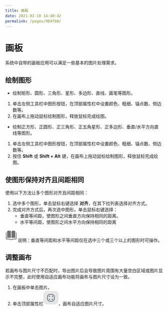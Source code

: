 ```yaml
---
title: 画板
date: 2021-02-18 14:40:42
permalink: /pages/984fb0/
---
```

# 画板

系统中自带的画板应用可以满足一些基本的图片处理需求。

## 绘制图形

- 绘制矩形、圆形、三角形、星形、多边形、直线、画笔等图形。

1. 单击左侧工具栏中图形按钮，在顶部属性栏中设置颜色、粗细、锚点数、侧边数等。
2. 在画布上拖动鼠标绘制图形，释放鼠标完成绘图。

- 绘制正方形、正圆形、正三角形、正五角星形、正多边形、垂直/水平方向直线等图形。

1. 单击左侧工具栏中图形按钮，在顶部属性栏中设置颜色、粗细、锚点数、侧边数等。
2. 按住 **Shift** 或 **Shift + Alt** 键，在画布上拖动鼠标绘制图形，释放鼠标完成绘图。



## 使图形保持对齐且间距相同

使用以下方法让多个图形对齐且间距相同：

1. 选中多个图形，单击鼠标右键选择 **对齐**，在其下拉列表选择对齐方式。
2. 完成对齐方式后，再次选中图形，单击鼠标右键选择：
   - 垂直等间距，使图形之间垂直方向保持相同的距离。
   - 水平等间距，使图形之间水平方向保持相同的距离

![notes](./fig/notes.svg)说明：垂直等间距和水平等间距仅在选中三个或三个以上的图形时可操作。



## 调整画布

若画布与图片尺寸不匹配时，导出图片后会导致图片周围有大量空白区域或图片显示不完整，此时使用自适应画布功能将画布与图片尺寸设为一致。

1. 在画板中单击图片。
2. 单击顶部属性栏![draw](./fig/auto_fit.svg)，画布自适应图片尺寸。